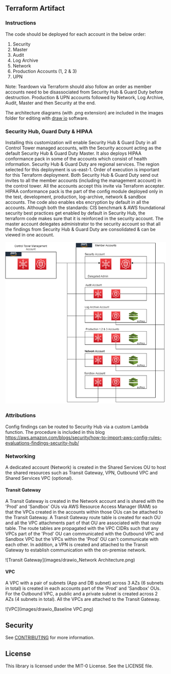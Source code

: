 ## Terraform Artifact

### Instructions
The code should be deployed for each account in the below order:

1.	Security
2.	Master
3.	Audit
4.	Log Archive
5.	Network
6.	Production Accounts (1, 2 & 3)
7.	UPN

Note: Teardown via Terraform should also follow an order as member accounts need to be disassociated from Security Hub & Guard Duty before destruction. Production & UPN accounts followed by Network, Log Archive, Audit, Master and then Security at the end.

The architecture diagrams (with .png extension) are included in the images folder for editing with [draw io](https://www.diagrams.net/) software.


### Security Hub, Guard Duty & HIPAA

Installing this customization will enable Security Hub & Guard Duty in all Control Tower managed accounts, with the Security account acting as the default Security Hub & Guard Duty Master. It also deploys HIPAA conformance pack in some of the accounts which consist of health information.
Security Hub & Guard Duty are regional services. The region selected for this deployment is us-east-1. Order of execution is important for this Terraform deployment. Both Security Hub & Guard Duty send out invites to all the member accounts (including the management account) in the control tower. All the accounts accept this invite via Terraform accepter. HIPAA conformance pack is the part of the config module deployed only in the test, development, production, log-archive, network & sandbox accounts.
The code also enables ebs encryption by default in all the accounts. Although both the standards: CIS benchmark & AWS foundational security best practices get enabled by default in Security Hub, the terraform code makes sure that it is reinforced in the security account. The master account delegates administrator to the security account so that all the findings from Security Hub & Guard Duty are consolidated & can be viewed in one account.

![Logical Flow](images/drawio_Security.png)

### Attributions

Config findings can be routed to Security Hub via a custom Lambda function. The procedure is included in this blog
https://aws.amazon.com/blogs/security/how-to-import-aws-config-rules-evaluations-findings-security-hub/


### Networking

A dedicated account (Network) is created in the Shared Services OU to host the shared resources such as Transit Gateway, VPN, Outbound VPC and Shared Services VPC (optional). 

#### Transit Gateway

A Transit Gateway is created in the Network account and is shared with the 'Prod' and 'Sandbox' OUs via AWS Resource Access Manager (RAM) so that the VPCs created in the accounts within those OUs can be attached to the Transit Gateway. A Transit Gateway route table is created for each OU and all the VPC attachments part of that OU are associated with that route table. The route tables are propagated with the VPC CIDRs such that any VPCs part of the 'Prod' OU can communicated with the Outbound VPC and Sandbox VPC but the VPCs within the 'Prod' OU can't communicate with each other. In addition, a VPN is created and attached to the Transit Gateway to establish communication with the on-premise network.

![Transit Gateway](images/drawio_Network Architecture.png)

#### VPC

A VPC with a pair of subnets (App and DB subnet) across 3 AZs (6 subnets in total) is created in each accounts part of the 'Prod' and 'Sandbox' OUs. For the Outbound VPC, a public and a private subnet is created across 2 AZs (4 subnets in total). All the VPCs are attached to the Transit Gateway.

![VPC](images/drawio_Baseline VPC.png)

## Security

See [CONTRIBUTING](CONTRIBUTING.md#security-issue-notifications) for more information.

## License

This library is licensed under the MIT-0 License. See the LICENSE file.

